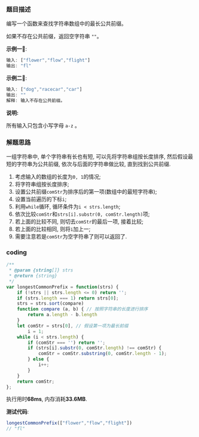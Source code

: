 ### 题目描述

编写一个函数来查找字符串数组中的最长公共前缀。

如果不存在公共前缀，返回空字符串 `""`。

**示例一🌰**:

```javascript
输入: ["flower","flow","flight"]
输出: "fl"
```

**示例二🌰**:

```javascript
输入: ["dog","racecar","car"]
输出: ""
解释: 输入不存在公共前缀。
```

**说明:**

所有输入只包含小写字母 `a-z` 。

### 解题思路

一组字符串中, 单个字符串有长也有短, 可以先将字符串组按长度排序, 然后假设最短的字符串为公共前缀, 依次与后面的字符串做比较, 直到找到公共前缀.

1. 考虑输入的数组的长度为`0, 1`的情况;
2. 将字符串组按长度排序;
3. 设置公共前缀`comStr`为排序后的第一项(数组中的最短字符串);
4. 设置当前遍历的下标`i`;
5. 利用`while`循环, 循环条件为`i < strs.length`;
6. 依次比较`comStr`和`strs[i].substr(0, comStr.length)`项;
7. 若上面的比较不同, 则切去`comStr`的最后一项, 接着比较;
8. 若上面的比较相同, 则将`i`加上一;
9. 需要注意若是`comStr`为空字符串了则可以返回了.

### coding

```javascript
/**
 * @param {string[]} strs
 * @return {string}
 */
var longestCommonPrefix = function(strs) {
    if (!strs || strs.length <= 0) return '';
    if (strs.length === 1) return strs[0];
    strs = strs.sort(compare)
    function compare (a, b) { // 按照字符串的长度进行排序
        return a.length - b.length
    }
    let comStr = strs[0], // 假设第一项为最长前缀
        i = 1;
    while (i < strs.length) {
        if (comStr === '') return '';
        if (strs[i].substr(0, comStr.length) !== comStr) {
            comStr = comStr.substring(0, comStr.length - 1);
        } else {
            i++;
        }
    }
    return comStr;
};
```

执行用时**68ms**, 内存消耗**33.6MB**.

**测试代码**:

```javascript
longestCommonPrefix(["flower","flow","flight"])
// "fl"
```


